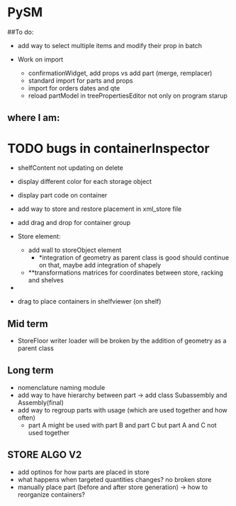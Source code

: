 
# PySM
##To do:
- add way to select multiple items and modify their prop in batch

- Work on import
    - confirmationWidget, add props vs add part (merge, remplacer)
    - standard import for parts and props
    - import for orders dates and qte
    - reload partModel in treePropertiesEditor not only on program starup

## where I am:
# TODO bugs in containerInspector
  - shelfContent not updating on delete
  - display different color for each storage object
  - display part code on container


  - add way to store and restore placement in xml_store file
  - add drag and drop for container group

  - Store element:
      - add wall to storeObject element
        - *integration of geometry as parent class is good should continue on that, maybe add integration of shapely
      - **transformations matrices for coordinates between store, racking and shelves
  - 
    

- drag to place containers in shelfviewer (on shelf)


## Mid term
- StoreFloor writer loader will be broken by the addition of geometry as a parent class


## Long term
- nomenclature naming module
- add way to have hierarchy between part -> add class Subassembly and Assembly(final)
- add way to regroup parts with usage (which are used together and how often)
  - part A might be used with part B and part C but part A and C not used together



## STORE ALGO V2
- add optinos for how parts are placed in store
- what happens when targeted quantities changes? no broken store
- manually place part (before and after store generation) -> how to reorganize containers?
